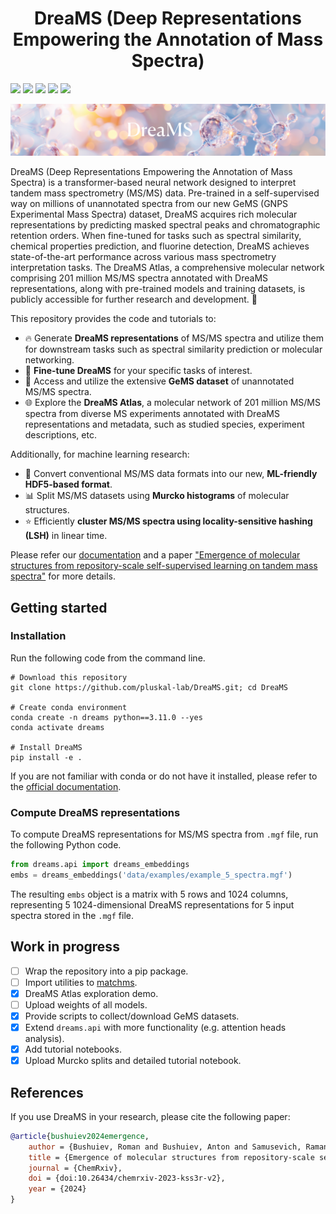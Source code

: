 <h1 align="center">DreaMS (Deep Representations Empowering the Annotation of Mass Spectra)</h1>

<!-- [![Documentation badge](https://img.shields.io/badge/docs-latest-brightgreen.svg)](https://ppiref.readthedocs.io/en/latest/?badge=latest) -->
<!-- [![Zenodo badge](https://zenodo.org/badge/DOI/10.5281/zenodo.13208732.svg)](https://doi.org/10.5281/zenodo.13208732) -->
<!-- [![Python package](https://github.com/anton-bushuiev/PPIRef/actions/workflows/python-package.yml/badge.svg)](https://github.com/anton-bushuiev/PPIRef/actions/workflows/python-package.yml) -->

<p>
  <a href="https://chemrxiv.org/engage/chemrxiv/article-details/6626775021291e5d1d61967f"><img src="https://img.shields.io/badge/ChemRxiv-10.26434-brown.svg" height="22px"></a>
  <a href="https://opensource.org/licenses/MIT"><img src="https://img.shields.io/badge/License-MIT-b31b1b.svg" height="22px"></a>
  <a href="https://www.python.org/downloads/release/python-3110/"><img src="https://img.shields.io/badge/Python-3.11-blue.svg" height="22px"></a>
  <a href="https://opensource.org/licenses/MIT"><img src="https://img.shields.io/badge/PyTorch-2.0.8-orange.svg" height="22px"></a>
  <a href="https://huggingface.co/datasets/roman-bushuiev/GeMS/tree/main/data"> <img src="https://huggingface.co/datasets/huggingface/badges/resolve/main/dataset-on-hf-md-dark.svg" height="22px"></a>
<p>

<p align="center">
  <img src="assets/dreams_background.png"/>
</p>

DreaMS (Deep Representations Empowering the Annotation of Mass Spectra) is a transformer-based neural network designed to interpret tandem mass spectrometry (MS/MS) data. Pre-trained in a self-supervised way on millions of unannotated spectra from our new GeMS (GNPS Experimental Mass Spectra) dataset, DreaMS acquires rich molecular representations by predicting masked spectral peaks and chromatographic retention orders. When fine-tuned for tasks such as spectral similarity, chemical properties prediction, and fluorine detection, DreaMS achieves state-of-the-art performance across various mass spectrometry interpretation tasks. The DreaMS Atlas, a comprehensive molecular network comprising 201 million MS/MS spectra annotated with DreaMS representations, along with pre-trained models and training datasets, is publicly accessible for further research and development. 🚀

This repository provides the code and tutorials to:

- 🔥 Generate **DreaMS representations** of MS/MS spectra and utilize them for downstream tasks such as spectral similarity prediction or molecular networking.
- 🤖 **Fine-tune DreaMS** for your specific tasks of interest.
- 💎 Access and utilize the extensive **GeMS dataset** of unannotated MS/MS spectra.
- 🌐 Explore the **DreaMS Atlas**, a molecular network of 201 million MS/MS spectra from diverse MS experiments annotated with DreaMS representations and metadata, such as studied species, experiment descriptions, etc.

Additionally, for machine learning research:
- 🔄 Convert conventional MS/MS data formats into our new, **ML-friendly HDF5-based format**.
- 📊 Split MS/MS datasets using **Murcko histograms** of molecular structures.
- ⭐ Efficiently **cluster MS/MS spectra using locality-sensitive hashing (LSH)** in linear time.

Please refer our [documentation](TODO) and a paper ["Emergence of molecular structures from repository-scale self-supervised learning on tandem mass spectra"](https://chemrxiv.org/engage/chemrxiv/article-details/6626775021291e5d1d61967f) for more details.

## Getting started


### Installation
Run the following code from the command line.

``` shell
# Download this repository
git clone https://github.com/pluskal-lab/DreaMS.git; cd DreaMS

# Create conda environment
conda create -n dreams python==3.11.0 --yes
conda activate dreams

# Install DreaMS
pip install -e .
```

If you are not familiar with conda or do not have it installed, please refer to the [official documentation](https://conda.io/projects/conda/en/latest/user-guide/getting-started.html).

### Compute DreaMS representations

To compute DreaMS representations for MS/MS spectra from `.mgf` file, run the following Python code.

``` python
from dreams.api import dreams_embeddings
embs = dreams_embeddings('data/examples/example_5_spectra.mgf')
```

The resulting `embs` object is a matrix with 5 rows and 1024 columns, representing 5 1024-dimensional DreaMS representations for 5 input spectra stored in the `.mgf` file.

## Work in progress
- [ ] Wrap the repository into a pip package.
- [ ] Import utilities to [matchms](https://github.com/matchms/matchms).
- [x] DreaMS Atlas exploration demo.
- [ ] Upload weights of all models.
- [x] Provide scripts to collect/download GeMS datasets.
- [x] Extend `dreams.api` with more functionality (e.g. attention heads analysis).
- [x] Add tutorial notebooks.
- [x] Upload Murcko splits and detailed tutorial notebook.

## References

If you use DreaMS in your research, please cite the following paper:

```bibtex
@article{bushuiev2024emergence,
    author = {Bushuiev, Roman and Bushuiev, Anton and Samusevich, Raman and Brungs, Corinna and Sivic, Josef and Pluskal, Tomáš},
    title = {Emergence of molecular structures from repository-scale self-supervised learning on tandem mass spectra},
    journal = {ChemRxiv},
    doi = {doi:10.26434/chemrxiv-2023-kss3r-v2},
    year = {2024}
}
```